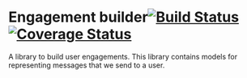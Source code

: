 # Engagement builder[![Build Status](https://travis-ci.com/adaptiveteam/engagement-builder.svg?token=BSM7265i3ndP9kG2qsqY&branch=develop)](https://travis-ci.com/adaptiveteam/engagement-builder) [![Coverage Status](https://coveralls.io/repos/github/adaptiveteam/engagement-builder/badge.svg?branch=develop&t=vOIbBY)](https://coveralls.io/github/adaptiveteam/engagement-builder?branch=develop)

A library to build user engagements. This library contains models for representing messages that we send to a user.
